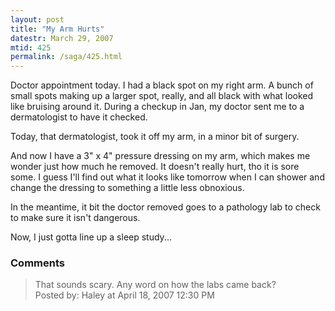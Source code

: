 ```yaml
---
layout: post
title: "My Arm Hurts"
datestr: March 29, 2007
mtid: 425
permalink: /saga/425.html
---
```


Doctor appointment today.  I had a black spot on my right arm.  A bunch of small spots making up a larger spot, really, and all black with what looked like bruising around it.  During a checkup in Jan, my doctor  sent me to a dermatologist to have it checked.

Today, that dermatologist, took it off my arm, in a minor bit of surgery.

And now I have a 3" x 4" pressure dressing on my arm, which makes me wonder just how much he removed.  It doesn't really hurt, tho it is sore some.  I guess I'll find out what it looks like tomorrow when I can shower and change the dressing to something a little less obnoxious.

In the meantime, it bit the doctor removed goes to a pathology lab to check to make sure it isn't dangerous.

Now, I just gotta line up a sleep study...

### Comments

<blockquote>
That sounds scary. Any word on how the labs came back?
<div class="comment-meta">Posted by: Haley at April 18, 2007 12:30 PM</div> </blockquote>

